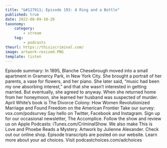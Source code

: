 ```yaml
---
title: "&#127911; Episode 193: A Ring and a Bottle"
published: true
date: 2022-08-09-10-20
taxonomy:
    category:
        - stream
    tag:
        - podcasts
theurl: https://thisiscriminal.com/
image: artwork-resized.PNG
template: listen
---
```


Episode summary: In 1895, Blanche Chesebrough moved into a small apartment in Gramercy Park, in New York City. She brought a portrait of her parents, a vase for flowers, and her piano. She later said, &ldquo;music had been my one absorbing interest,&rdquo; and that she wasn&rsquo;t interested in getting married. But eventually, she agreed to anyway. When she returned home from her honeymoon, she learned her husband was suspected of murder. April White&rsquo;s book is The Divorce Colony: How Women Revolutionized Marriage and Found Freedom on the American Frontier Take our survey: vox.com/podsurvey Say hello on Twitter, Facebook and Instagram. Sign up for our occasional newsletter, The Accomplice. Follow the show and review us on Apple Podcasts: iTunes.com/CriminalShow. We also make This is Love and Phoebe Reads a Mystery. Artwork by Julienne Alexander. Check out our online shop. Episode transcripts are posted on our website. Learn more about your ad choices. Visit podcastchoices.com/adchoices
